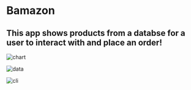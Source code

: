 # Bamazon

## This app shows products from a databse for a user to interact with and place an order!

![chart](https://github.com/mjay13/Bamazon/blob/master/assets/images/Chart.png)

![data](https://github.com/mjay13/Bamazon/blob/master/assets/images/DatabaseAndCode.png)

![cli](https://github.com/mjay13/Bamazon/blob/master/assets/images/CLI.png)
